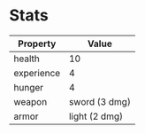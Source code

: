 # Stats

| Property   | Value         |
|------------|---------------|
| health     | 10            |
| experience | 4             |
| hunger     | 4             |
| weapon     | sword (3 dmg) |
| armor      | light (2 dmg) |
